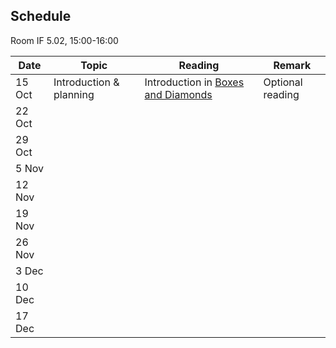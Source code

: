 ## Schedule

Room IF 5.02, 15:00-16:00

| Date | Topic | Reading | Remark |
|------|-------|---------|--------|
| 15 Oct |  Introduction & planning | Introduction in [Boxes and Diamonds](https://bd.openlogicproject.org/) | Optional reading   |
| 22 Oct |  |  |  | 
| 29 Oct |  |  |  |
|  5 Nov |  |  |  |
| 12 Nov |  |  |  |
| 19 Nov |  |  |  |
| 26 Nov |  |  |  |
|  3 Dec |  |  |  |
| 10 Dec |  |  |  |
| 17 Dec |  |  |  |

